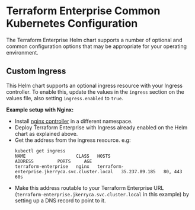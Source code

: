 # Terraform Enterprise Common Kubernetes Configuration

The Terraform Enterprise Helm chart supports a number of optional and common configuration options that may be appropriate for your operating environment.

## Custom Ingress
This Helm chart supports an optional ingress resource with your Ingress controller. To enable this, update the values in the `ingress` section on the values file, also setting `ingress.enabled` to `true`.

**Example setup with Nginx:**
* Install [nginx controller](https://kubernetes.github.io/ingress-nginx/deploy/) in a different namespace.
* Deploy Terraform Enterprise with Ingress already enabled on the Helm chart as explained above.
* Get the address from the ingress resource. e.g:
  ```
  kubectl get ingress
  NAME                   CLASS   HOSTS                                             ADDRESS         PORTS     AGE
  terraform-enterprise   nginx   terraform-enterprise.jkerryca.svc.cluster.local   35.237.89.185   80, 443   60s
  ```
* Make this address routable to your Terraform Enterprise URL (`terraform-enterprise.jkerryca.svc.cluster.local` in this example) by setting up a DNS record to point to it.

